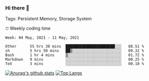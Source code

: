 ### Hi there 👋

Tags: Persistent Memory, Storage System

<!--

[![Anurag's github stats](https://github-readme-stats.vercel.app/api?username=wwyf)](https://github.com/anuraghazra/github-readme-stats)

[![Anurag's github stats](https://github-readme-stats.vercel.app/api?username=wwyf&count_private=true)](https://github.com/anuraghazra/github-readme-stats)


[![Top Langs](https://github-readme-stats.vercel.app/api/top-langs/?username=wwyf&count_private=true&&hide=jupyter%20notebook,html)](https://github.com/anuraghazra/github-readme-stats)



-->


⏱ Weekly coding time

<!--START_SECTION:waka-->
```text
Week: 04 May, 2021 - 11 May, 2021

Other      55 hrs 30 mins  ██████████████████████░░░   88.51 % 
sh         5 hrs 50 mins   ██▒░░░░░░░░░░░░░░░░░░░░░░   09.32 % 
Bash       1 hr 4 mins     ▒░░░░░░░░░░░░░░░░░░░░░░░░   01.72 % 
Markdown   9 mins          ░░░░░░░░░░░░░░░░░░░░░░░░░   00.25 % 
TeX        3 mins          ░░░░░░░░░░░░░░░░░░░░░░░░░   00.10 % 
```
<!--END_SECTION:waka-->



[![Anurag's github stats](https://github-readme-stats.vercel.app/api?username=wwyf&count_private=true&show_icons=true&hide_border=true)](https://github.com/anuraghazra/github-readme-stats) [![Top Langs](https://github-readme-stats.vercel.app/api/top-langs/?username=wwyf&count_private=true&hide=jupyter%20notebook,html,OpenEdge%20ABL&langs_count=10&layout=compact&hide_border=true)](https://github.com/anuraghazra/github-readme-stats)

<!--

[![willianrod's wakatime stats](https://github-readme-stats.vercel.app/api/wakatime?username=wwyf)](https://github.com/anuraghazra/github-readme-stats)


-->
